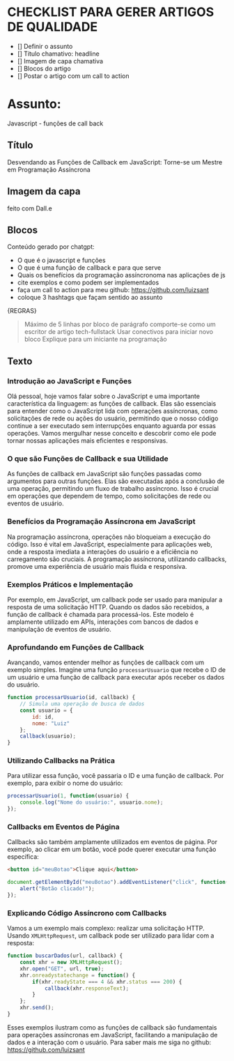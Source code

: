 # CHECKLIST PARA GERER ARTIGOS DE QUALIDADE
- [] Definir o assunto
- [] Título chamativo: headline
- [] Imagem de capa chamativa
- [] Blocos do artigo
- [] Postar o artigo com um call to action

# Assunto:
Javascript - funções de call back

## Título
Desvendando as Funções de Callback em JavaScript: Torne-se um Mestre em Programação Assíncrona

## Imagem da capa

feito com Dall.e

## Blocos

Conteúdo gerado por chatgpt:
- O que é o javascript e funções
- O que é uma função de callback e para que serve
- Quais os benefícios da programação assíncronoma nas aplicações de js
- cite exemplos e como podem ser implementados
- faça um call to action para meu github: https://github.com/luizsant
- coloque 3 hashtags que façam sentido ao assunto

{REGRAS}
> Máximo de 5 linhas por bloco de parágrafo
> comporte-se como um escritor de artigo tech-fullstack
> Usar conectivos para iniciar novo bloco
> Explique para um iniciante na programação

## Texto

### Introdução ao JavaScript e Funções
Olá pessoal, hoje vamos falar sobre o JavaScript e uma importante característica da linguagem: as funções de callback. Elas são essenciais para entender como o JavaScript lida com operações assíncronas, como solicitações de rede ou ações do usuário, permitindo que o nosso código continue a ser executado sem interrupções enquanto aguarda por essas operações. Vamos mergulhar nesse conceito e descobrir como ele pode tornar nossas aplicações mais eficientes e responsivas.

### O que são Funções de Callback e sua Utilidade
As funções de callback em JavaScript são funções passadas como argumentos para outras funções. Elas são executadas após a conclusão de uma operação, permitindo um fluxo de trabalho assíncrono. Isso é crucial em operações que dependem de tempo, como solicitações de rede ou eventos de usuário.

### Benefícios da Programação Assíncrona em JavaScript
Na programação assíncrona, operações não bloqueiam a execução do código. Isso é vital em JavaScript, especialmente para aplicações web, onde a resposta imediata a interações do usuário e a eficiência no carregamento são cruciais. A programação assíncrona, utilizando callbacks, promove uma experiência de usuário mais fluida e responsiva.

### Exemplos Práticos e Implementação
Por exemplo, em JavaScript, um callback pode ser usado para manipular a resposta de uma solicitação HTTP. Quando os dados são recebidos, a função de callback é chamada para processá-los. Este modelo é amplamente utilizado em APIs, interações com bancos de dados e manipulação de eventos de usuário.

### Aprofundando em Funções de Callback
Avançando, vamos entender melhor as funções de callback com um exemplo simples. Imagine uma função `processarUsuario` que recebe o ID de um usuário e uma função de callback para executar após receber os dados do usuário.

```javascript
function processarUsuario(id, callback) {
    // Simula uma operação de busca de dados
    const usuario = {
        id: id,
        nome: "Luiz"
    };
    callback(usuario);
}
```

### Utilizando Callbacks na Prática
Para utilizar essa função, você passaria o ID e uma função de callback. Por exemplo, para exibir o nome do usuário:

```javascript
processarUsuario(1, function(usuario) {
    console.log("Nome do usuário:", usuario.nome);
});
```

### Callbacks em Eventos de Página
Callbacks são também amplamente utilizados em eventos de página. Por exemplo, ao clicar em um botão, você pode querer executar uma função específica:

```html
<button id="meuBotao">Clique aqui</button>
```

```javascript
document.getElementById("meuBotao").addEventListener("click", function() {
    alert("Botão clicado!");
});
```

### Explicando Código Assíncrono com Callbacks
Vamos a um exemplo mais complexo: realizar uma solicitação HTTP. Usando `XMLHttpRequest`, um callback pode ser utilizado para lidar com a resposta:

```javascript
function buscarDados(url, callback) {
    const xhr = new XMLHttpRequest();
    xhr.open("GET", url, true);
    xhr.onreadystatechange = function() {
        if(xhr.readyState === 4 && xhr.status === 200) {
            callback(xhr.responseText);
        }
    };
    xhr.send();
}
```

Esses exemplos ilustram como as funções de callback são fundamentais para operações assíncronas em JavaScript, facilitando a manipulação de dados e a interação com o usuário. Para saber mais me siga no github: https://github.com/luizsant